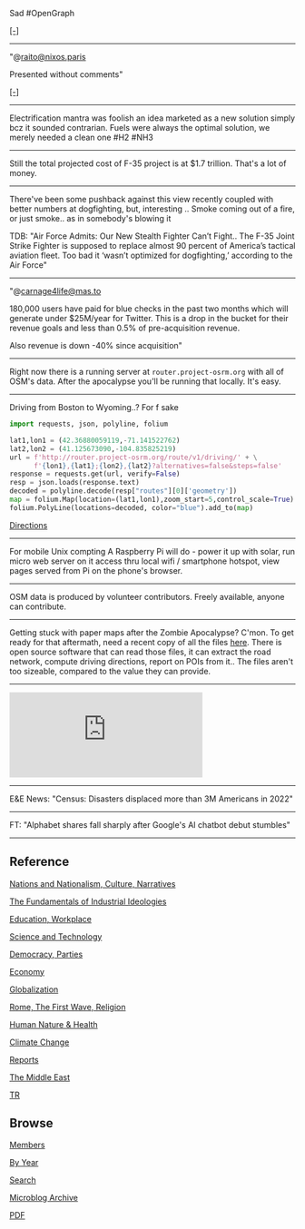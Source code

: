 
Sad \#OpenGraph

[[-]](https://mastodon.social/@MikeBlazer/109828086651109401)

---

"@raito@nixos.paris

Presented without comments"

[[-]](https://nixos.paris/system/media_attachments/files/109/807/131/196/194/594/original/b451cc8794dda6cb.png)

---

Electrification mantra was foolish an idea marketed as a new solution
simply bcz it sounded contrarian. Fuels were always the optimal
solution, we merely needed a clean one \#H2 \#NH3

---

Still the total projected cost of F-35 project is at $1.7 trillion.
That's a lot of money.

---

There've been some pushback against this view recently coupled with
better numbers at dogfighting, but, interesting ..  Smoke coming out
of a fire, or just smoke.. as in somebody's blowing it

TDB: "Air Force Admits: Our New Stealth Fighter Can’t Fight.. The F-35
Joint Strike Fighter is supposed to replace almost 90 percent of
America’s tactical aviation fleet. Too bad it ‘wasn’t optimized for
dogfighting,’ according to the Air Force"

---

"@carnage4life@mas.to

180,000 users have paid for blue checks in the past two months which
will generate under $25M/year for Twitter. This is a drop in the
bucket for their revenue goals and less than 0.5% of pre-acquisition
revenue.

Also revenue is down -40% since acquisition"

---

Right now there is a running server at `router.project-osrm.org` with
all of OSM's data. After the apocalypse you'll be running that
locally. It's easy.

---

Driving from Boston to Wyoming..? For f sake

```python
import requests, json, polyline, folium

lat1,lon1 = (42.36880059119,-71.141522762)
lat2,lon2 = (41.125673090,-104.835825219)
url = f'http://router.project-osrm.org/route/v1/driving/' + \
      f'{lon1},{lat1};{lon2},{lat2}?alternatives=false&steps=false'
response = requests.get(url, verify=False)
resp = json.loads(response.text)
decoded = polyline.decode(resp["routes"][0]['geometry'])
map = folium.Map(location=(lat1,lon1),zoom_start=5,control_scale=True)
folium.PolyLine(locations=decoded, color="blue").add_to(map)
```

[Directions](mbl/2023/bos_wyo_dir1.html)

---

For mobile Unix compting A Raspberry Pi will do - power it up with
solar, run micro web server on it access thru local wifi / smartphone
hotspot, view pages served from Pi on the phone's browser.

---

OSM data is produced by volunteer contributors. Freely available,
anyone can contribute.

---

Getting stuck with paper maps after the Zombie Apocalypse? C'mon. To
get ready for that aftermath, need a recent copy of all the files
[here](http://download.geofabrik.de/). There is open source software
that can read those files, it can extract the road network, compute
driving directions, report on POIs from it.. The files aren't too
sizeable, compared to the value they can provide.

---

<iframe width="340" src="https://www.youtube.com/embed/bP5dkR6QQj8?start=169&end=325" title="Jimmy Dore Brings ANTI-WAR Message To Fox News" frameborder="0" allow="accelerometer; autoplay; clipboard-write; encrypted-media; gyroscope; picture-in-picture; web-share" allowfullscreen></iframe>

---

E&E News: "Census: Disasters displaced more than 3M Americans in 2022"

---

FT: "Alphabet shares fall sharply after Google's AI chatbot debut stumbles"

---

## Reference

[Nations and Nationalism, Culture, Narratives](2013/02/nations-and-nationalism.html)

[The Fundamentals of Industrial Ideologies](2011/04/fundamentals-of-industrial-ideologies.html)

[Education, Workplace](2017/09/education-workplace.html)

[Science and Technology](2018/09/science-technology.html)

[Democracy, Parties](2016/11/democracy.html)

[Economy](2018/05/economy.html)

[Globalization](2018/09/globalization.html)

[Rome, The First Wave, Religion](2017/12/rome.html)

[Human Nature & Health](2020/07/human-nature.html)

[Climate Change](2018/12/climate.html)

[Reports](2019/05/reports.html)

[The Middle East](2019/07/middleeast.html)

[TR](../tr)

## Browse

[Members](2022/08/members.html)

[By Year](years.html)

[Search](search.html)

[Microblog Archive](mbl/index.html)

[PDF](https://drive.google.com/uc?export=view&id=1FSi-1MnqXVq_PVTEXzzflwN8-7h92N_R)
